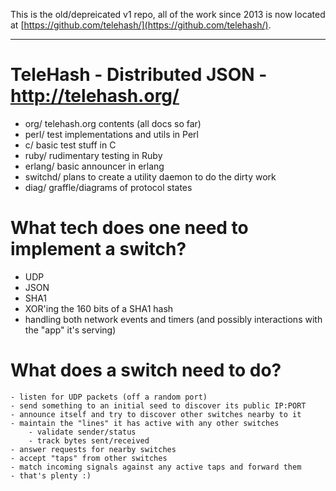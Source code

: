 This is the old/depreicated v1 repo, all of the work since 2013 is now located at [https://github.com/telehash/](https://github.com/telehash/).

***

TeleHash - Distributed JSON - http://telehash.org/
==================================================

* org/		telehash.org contents (all docs so far)
* perl/		test implementations and utils in Perl
* c/			basic test stuff in C
* ruby/ 		rudimentary testing in Ruby
* erlang/		basic announcer in erlang
* switchd/	plans to create a utility daemon to do the dirty work
* diag/	 	graffle/diagrams of protocol states


What tech does one need to implement a switch?
==============================================

*	UDP
*	JSON
*	SHA1
*	XOR'ing the 160 bits of a SHA1 hash
*	handling both network events and timers (and possibly interactions with the "app" it's serving)

What does a switch need to do?
==============================
	- listen for UDP packets (off a random port)
	- send something to an initial seed to discover its public IP:PORT
	- announce itself and try to discover other switches nearby to it
	- maintain the "lines" it has active with any other switches
		- validate sender/status
		- track bytes sent/received
	- answer requests for nearby switches
	- accept "taps" from other switches
	- match incoming signals against any active taps and forward them
	- that's plenty :) 